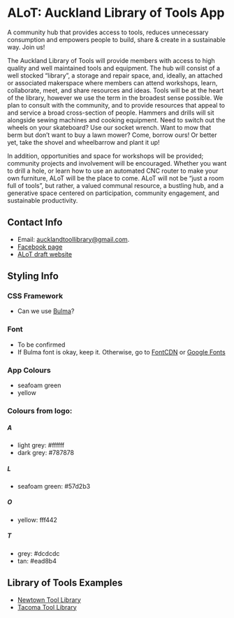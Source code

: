 # ALoT: Auckland Library of Tools App
A community hub that provides access to tools, reduces unnecessary consumption and empowers people to build, share & create in a sustainable way. Join us!

The Auckland Library of Tools will provide members with access to high quality and well
maintained tools and equipment. The hub will consist of a well stocked “library”, a storage
and repair space, and, ideally, an attached or associated makerspace where members can
attend workshops, learn, collaborate, meet, and share resources and ideas.
Tools will be at the heart of the library, however we use the term in the broadest sense
possible. We plan to consult with the community, and to provide resources that appeal to
and service a broad cross-section of people. Hammers and drills will sit alongside sewing
machines and cooking equipment. Need to switch out the wheels on your skateboard? Use
our socket wrench. Want to mow that berm but don’t want to buy a lawn mower? Come,
borrow ours! Or better yet, take the shovel and wheelbarrow and plant it up!

In addition, opportunities and space for workshops will be provided; community projects and
involvement will be encouraged. Whether you want to drill a hole, or learn how to use an
automated CNC router to make your own furniture, ALoT will be the place to come. ALoT will
not be “just a room full of tools”, but rather, a valued communal resource, a bustling hub, and
a generative space centered on participation, community engagement, and sustainable productivity.

## Contact Info

- Email: aucklandtoollibrary@gmail.com.
- [Facebook page](https://www.facebook.com/AucklandLibraryofTools/)
- [ALoT draft website](https://aucklandlibraryoftools.wordpress.com/)

## Styling Info

### CSS Framework
- Can we use [Bulma](https://bulma.io)?

### Font
- To be confirmed
- If Bulma font is okay, keep it. Otherwise, go to [FontCDN](https://fontcdn.org/) or [Google Fonts](https://fonts.google.com/)

### App Colours
- seafoam green
- yellow

### Colours from logo:

##### A
- light grey: #ffffff
- dark grey: #787878

##### L
- seafoam green: #57d2b3

##### O
- yellow: fff442

##### T
- grey: #dcdcdc
- tan: #ead8b4

## Library of Tools Examples
- [Newtown Tool Library](https://newtown-tool-library.myturn.com/library/)
- [Tacoma Tool Library](https://rebecca-solverson.squarespace.com/)
